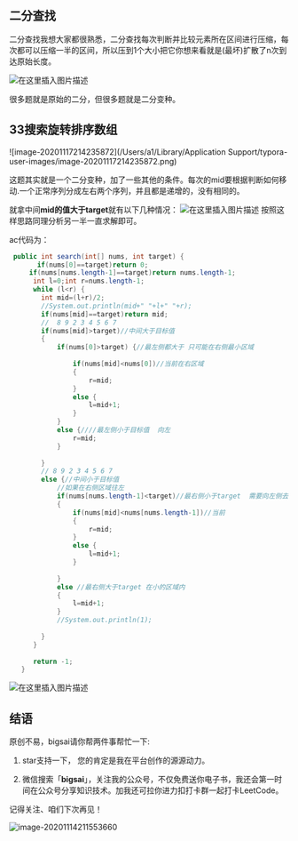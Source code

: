 ## 二分查找

二分查找我想大家都很熟悉，二分查找每次判断并比较元素所在区间进行压缩，每次都可以压缩一半的区间，所以压到1个大小把它你想来看就是(最坏)扩散了n次到达原始长度。

![在这里插入图片描述](https://img-blog.csdnimg.cn/20200927180142604.png?x-oss-process=image/watermark,type_ZmFuZ3poZW5naGVpdGk,shadow_10,text_aHR0cHM6Ly9ibG9nLmNzZG4ubmV0L3FxXzQwNjkzMTcx,size_1,color_FFFFFF,t_70#pic_center)

很多题就是原始的二分，但很多题就是二分变种。

## 33搜索旋转排序数组
![image-20201117214235872](/Users/a1/Library/Application Support/typora-user-images/image-20201117214235872.png)

这题其实就是一个二分变种，加了一些其他的条件。每次的mid要根据判断如何移动.一个正常序列分成左右两个序列，并且都是递增的，没有相同的。

就拿中间**mid的值大于target**就有以下几种情况：
![在这里插入图片描述](https://img-blog.csdnimg.cn/20200927182457127.png?x-oss-process=image/watermark,type_ZmFuZ3poZW5naGVpdGk,shadow_10,text_aHR0cHM6Ly9ibG9nLmNzZG4ubmV0L3FxXzQwNjkzMTcx,size_1,color_FFFFFF,t_70#pic_center)
按照这样思路同理分析另一半一直求解即可。

ac代码为：

```java
 public int search(int[] nums, int target) {
       if(nums[0]==target)return 0;
	 if(nums[nums.length-1]==target)return nums.length-1;
	  int l=0;int r=nums.length-1;
	  while (l<r) {
		int mid=(l+r)/2;
		//System.out.println(mid+" "+l+" "+r);
		if(nums[mid]==target)return mid;
		//  8 9 2 3 4 5 6 7 
		if(nums[mid]>target)//中间大于目标值
		{
			if(nums[0]>target) {//最左侧都大于 只可能在右侧最小区域
				
				if(nums[mid]<nums[0])//当前在右区域
				{
					r=mid;
				}
				else {
					l=mid+1;	
				}
			}
			else {////最左侧小于目标值  向左
				r=mid;
			}
			
		}
		// 8 9 2 3 4 5 6 7 
		else {//中间小于目标值
			//如果在右侧区域往左
			if(nums[nums.length-1]<target)//最右侧小于target  需要向左侧去
			{
				if(nums[mid]<nums[nums.length-1])//当前
				{
					r=mid;
				}
				else {
					l=mid+1;
				}
				
			}
			else //最右侧大于target 在小的区域内
			{
				l=mid+1;
			}
			//System.out.println(1);
			
		}
	  }
	  
	  return -1;
   }
```
![在这里插入图片描述](https://img-blog.csdnimg.cn/20200927182630422.png?x-oss-process=image/watermark,type_ZmFuZ3poZW5naGVpdGk,shadow_10,text_aHR0cHM6Ly9ibG9nLmNzZG4ubmV0L3FxXzQwNjkzMTcx,size_1,color_FFFFFF,t_70#pic_center)

## 结语

原创不易，bigsai请你帮两件事帮忙一下:

1. star支持一下， 您的肯定是我在平台创作的源源动力。

2. 微信搜索「**bigsai**」，关注我的公众号，不仅免费送你电子书，我还会第一时间在公众号分享知识技术。加我还可拉你进力扣打卡群一起打卡LeetCode。

记得关注、咱们下次再见！

![image-20201114211553660](https://bigsai.oss-cn-shanghai.aliyuncs.com/img/3cd335655373276f330fa2c16b0e20f6.png)